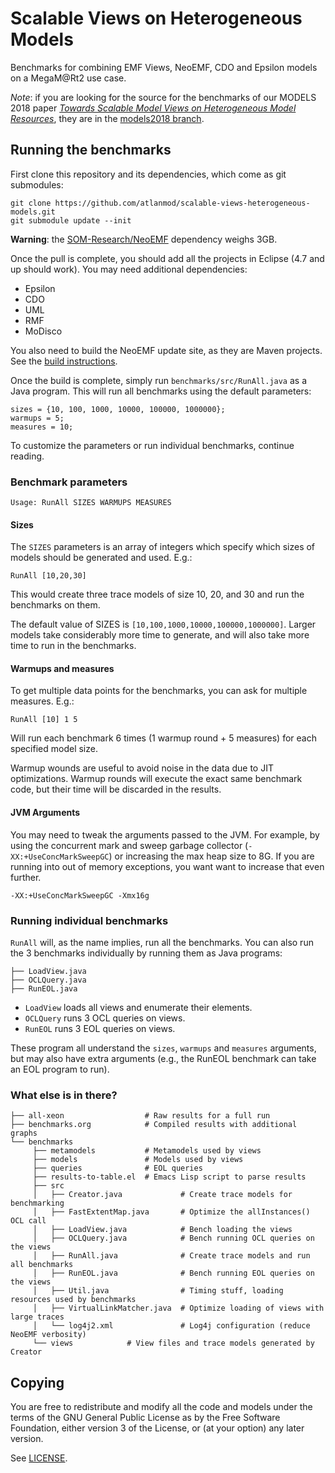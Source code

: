 # Scalable Views on Heterogeneous Models

Benchmarks for combining EMF Views, NeoEMF, CDO and Epsilon models on a
MegaM@Rt2 use case.

*Note*: if you are looking for the source for the benchmarks of our MODELS 2018
paper [*Towards Scalable Model Views on Heterogeneous Model
Resources*][models2018-paper], they are in the [models2018
branch][models2018-branch].

## Running the benchmarks

First clone this repository and its dependencies, which come as git submodules:

```
git clone https://github.com/atlanmod/scalable-views-heterogeneous-models.git
git submodule update --init
```

**Warning**: the [SOM-Research/NeoEMF][som-neo] dependency weighs 3GB.

Once the pull is complete, you should add all the projects in Eclipse (4.7 and
up should work).  You may need additional dependencies:

- Epsilon
- CDO
- UML
- RMF
- MoDisco

You also need to build the NeoEMF update site, as they are Maven projects.  See
the [build instructions](https://github.com/SOM-Research/NeoEMF#build).

Once the build is complete, simply run `benchmarks/src/RunAll.java` as a Java
program.  This will run all benchmarks using the default parameters:

```
sizes = {10, 100, 1000, 10000, 100000, 1000000};
warmups = 5;
measures = 10;
```

To customize the parameters or run individual benchmarks, continue reading.

### Benchmark parameters
```
Usage: RunAll SIZES WARMUPS MEASURES
```

#### Sizes
The `SIZES` parameters is an array of integers which specify which sizes of
models should be generated and used.  E.g.:

```
RunAll [10,20,30]
```

This would create three trace models of size 10, 20, and 30 and run the
benchmarks on them.

The default value of SIZES is `[10,100,1000,10000,100000,1000000]`.  Larger
models take considerably more time to generate, and will also take more time to
run in the benchmarks.

#### Warmups and measures
To get multiple data points for the benchmarks, you can ask for multiple
measures.  E.g.:

```
RunAll [10] 1 5
```

Will run each benchmark 6 times (1 warmup round + 5 measures) for each specified
model size.

Warmup wounds are useful to avoid noise in the data due to JIT optimizations.
Warmup rounds will execute the exact same benchmark code, but their time will be
discarded in the results.

#### JVM Arguments
You may need to tweak the arguments passed to the JVM.  For example, by using
the concurrent mark and sweep garbage collector (`-XX:+UseConcMarkSweepGC`) or
increasing the max heap size to 8G.  If you are running into out of memory
exceptions, you want want to increase that even further.

```
-XX:+UseConcMarkSweepGC -Xmx16g
```

### Running individual benchmarks
`RunAll` will, as the name implies, run all the benchmarks.  You can also run
the 3 benchmarks individually by running them as Java programs:

```
├── LoadView.java
├── OCLQuery.java
├── RunEOL.java
```

- `LoadView` loads all views and enumerate their elements.
- `OCLQuery` runs 3 OCL queries on views.
- `RunEOL` runs 3 EOL queries on views.

These program all understand the `sizes`, `warmups` and `measures` arguments,
but may also have extra arguments (e.g., the RunEOL benchmark can take an EOL
program to run).

### What else is in there?


```
├── all-xeon                  # Raw results for a full run
├── benchmarks.org            # Compiled results with additional graphs
└── benchmarks
     ├── metamodels           # Metamodels used by views
     ├── models               # Models used by views
     ├── queries              # EOL queries
     ├── results-to-table.el  # Emacs Lisp script to parse results
     ├── src
     │   ├── Creator.java             # Create trace models for benchmarking
     │   ├── FastExtentMap.java       # Optimize the allInstances() OCL call
     │   ├── LoadView.java            # Bench loading the views
     │   ├── OCLQuery.java            # Bench running OCL queries on the views
     │   ├── RunAll.java              # Create trace models and run all benchmarks
     │   ├── RunEOL.java              # Bench running EOL queries on the views
     │   ├── Util.java                # Timing stuff, loading resources used by benchmarks
     │   ├── VirtualLinkMatcher.java  # Optimize loading of views with large traces
     │   └── log4j2.xml               # Log4j configuration (reduce NeoEMF verbosity)
     └── views            # View files and trace models generated by Creator
```

## Copying
You are free to redistribute and modify all the code and models under the terms
of the GNU General Public License as by the Free Software Foundation, either
version 3 of the License, or (at your option) any later version.

See [LICENSE](LICENSE).


[som-neo]: https://github.com/SOM-Research/NeoEMF/
[models2018-paper]: https://hal.archives-ouvertes.fr/hal-01845976
[models2018-branch]: https://github.com/atlanmod/scalable-views-heterogeneous-models/tree/models2018
